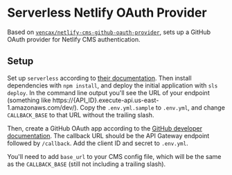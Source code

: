 # Serverless Netlify OAuth Provider

Based on [`vencax/netlify-cms-github-oauth-provider`](https://github.com/vencax/netlify-cms-github-oauth-provider), sets up a GitHub OAuth provider for Netlify CMS authentication.

## Setup

Set up `serverless` according to [their documentation](https://github.com/serverless/serverless#quick-start). Then install dependencies with `npm install`, and deploy the initial application with `sls deploy`. In the command line output you'll see the URL of your endpoint (something like https://{API_ID}.execute-api.us-east-1.amazonaws.com/dev/). Copy the `.env.yml.sample` to `.env.yml`, and change `CALLBACK_BASE` to that URL without the trailing slash.

Then, create a GitHub OAuth app according to the [GitHub developer documentation](https://developer.github.com/apps/building-integrations/setting-up-and-registering-oauth-apps/registering-oauth-apps/). The callback URL should be the API Gateway endpoint followed by `/callback`. Add the client ID and secret to `.env.yml`.

You'll need to add `base_url` to your CMS config file, which will be the same as the `CALLBACK_BASE` (still not including a trailing slash).